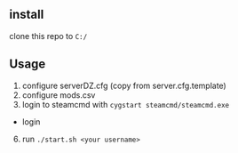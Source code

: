 ## install

clone this repo to `C:/`

## Usage

1) configure serverDZ.cfg (copy from server.cfg.template)
2) configure mods.csv
3) login to steamcmd with `cygstart steamcmd/steamcmd.exe`
 - login <your username>
6) run `./start.sh <your username>`
